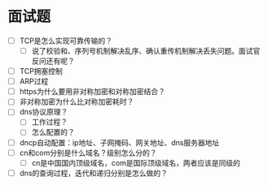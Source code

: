 # 面试题

- [ ] TCP是怎么实现可靠传输的？
  - [ ] 说了校验和、序列号机制解决乱序、确认重传机制解决丢失问题。面试官反问还有呢？
- [ ] TCP拥塞控制
- [ ] ARP过程
- [ ] https为什么要用非对称加密和对称加密结合？
- [ ] 非对称加密为什么比对称加密耗时？
- [ ] dns协议原理？
  - [ ] 工作过程？
  - [ ] 怎么配置的？
- [ ] dncp自动配置：ip地址、子网掩码、网关地址、dns服务器地址
- [ ] cn和com分别是什么域名？级别怎么分的？
  - [ ] cn是中国国内顶级域名，com是国际顶级域名，两者应该是同级的
- [ ] dns的查询过程，迭代和递归分别是怎么做的？